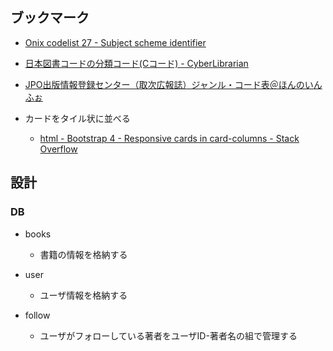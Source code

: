 ## ブックマーク

- [Onix codelist 27 \- Subject scheme identifier](https://onix-codelists.io/codelist/27)
- [日本図書コードの分類コード\(Cコード\) \- CyberLibrarian](https://www.asahi-net.or.jp/~ax2s-kmtn/ref/ccode.html)
- [JPO出版情報登録センター（取次広報誌）ジャンル・コード表＠ほんのいんふぉ](https://honno.info/category/reference/jbt_genre_code.html)

- カードをタイル状に並べる
  - [html \- Bootstrap 4 \- Responsive cards in card\-columns \- Stack Overflow](https://stackoverflow.com/questions/34140793/bootstrap-4-responsive-cards-in-card-columns)

## 設計

### DB

- books
  - 書籍の情報を格納する

- user
  - ユーザ情報を格納する

- follow 
  - ユーザがフォローしている著者をユーザID-著者名の組で管理する


